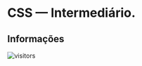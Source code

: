 # CSS — Intermediário.

## Informações

![visitors](https://visitor-badge.glitch.me/badge?page_id=Devsgeeknerd.css-intermediario-zpp "Total de Visitas")
